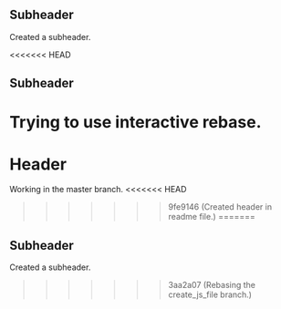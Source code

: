 ## Subheader

Created a subheader.

<<<<<<< HEAD
## Subheader

Trying to use interactive rebase.
=======
# Header

Working in the master branch.
<<<<<<< HEAD
>>>>>>> 9fe9146 (Created header in readme file.)
=======

## Subheader

Created a subheader.
>>>>>>> 3aa2a07 (Rebasing the create_js_file branch.)
